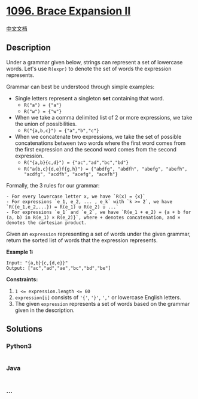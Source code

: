 # [1096. Brace Expansion II](https://leetcode.com/problems/brace-expansion-ii)

[中文文档](/solution/1000-1099/1096.Brace%20Expansion%20II/README.md)

## Description

Under a grammar given below, strings can represent a set of lowercase words. Let's use `R(expr)` to denote the set of words the expression represents.

Grammar can best be understood through simple examples:

- Single letters represent a singleton **set** containing that word.
  - `R("a") = {"a"}`
  - `R("w") = {"w"}`
- When we take a comma delimited list of 2 or more expressions, we take the union of possibilities.
  - `R("{a,b,c}") = {"a","b","c"}`
- When we concatenate two expressions, we take the set of possible concatenations between two words where the first word comes from the first expression and the second word comes from the second expression.
  - `R("{a,b}{c,d}") = {"ac","ad","bc","bd"}`
  - `R("a{b,c}{d,e}f{g,h}") = {"abdfg", "abdfh", "abefg", "abefh", "acdfg", "acdfh", "acefg", "acefh"}`

Formally, the 3 rules for our grammar:

    - For every lowercase letter x, we have `R(x) = {x}`
    - For expressions `e_1, e_2, ... , e_k` with `k >= 2`, we have `R({e_1,e_2,...}) = R(e_1) ∪ R(e_2) ∪ ...`
    - For expressions `e_1` and `e_2`, we have `R(e_1 + e_2) = {a + b for (a, b) in R(e_1) × R(e_2)}`, where + denotes concatenation, and × denotes the cartesian product.

Given an `expression` representing a set of words under the given grammar, return the sorted list of words that the expression represents.

**Example 1:**

```
Input: "{a,b}{c,{d,e}}"
Output: ["ac","ad","ae","bc","bd","be"]
```

**Constraints:**

1. `1 <= expression.length <= 60`
2. `expression[i]` consists of `'{'`, `'}'`, `','` or lowercase English letters.
3. The given `expression` represents a set of words based on the grammar given in the description.

## Solutions

<!-- tabs:start -->

### **Python3**

```python

```

### **Java**

```java

```

### **...**

```

```

<!-- tabs:end -->
